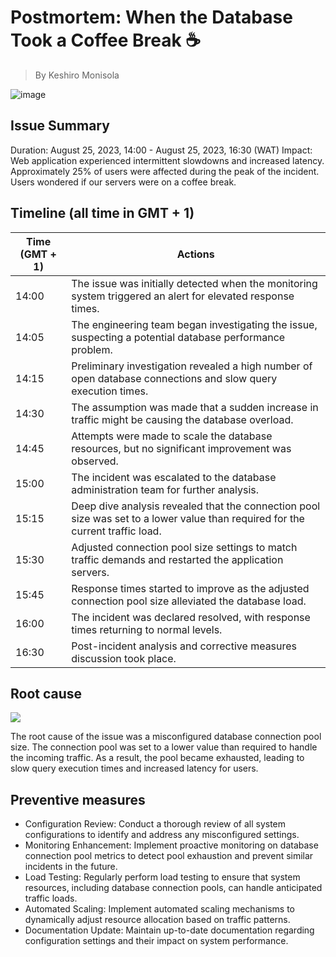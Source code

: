 # Postmortem: When the Database Took a Coffee Break ☕
> By Keshiro Monisola


![image](https://github.com/Monisola17/alx-system_engineering-devops/assets/106781966/52e8571b-f49e-46fc-a2ec-8aae65b0376c)


## Issue Summary

Duration: August 25, 2023, 14:00 - August 25, 2023, 16:30 (WAT)
Impact: Web application experienced intermittent slowdowns and increased latency. Approximately 25% of users were affected during the peak of the incident. Users wondered if our servers were on a coffee break.


## Timeline (all time in GMT + 1)

| Time (GMT + 1) | Actions |
| -------------- | -------- |
| 14:00  | The issue was initially detected when the monitoring system triggered an alert for elevated response times. |
| 14:05 | The engineering team began investigating the issue, suspecting a potential database performance problem. |
| 14:15 | Preliminary investigation revealed a high number of open database connections and slow query execution times. |
| 14:30 | The assumption was made that a sudden increase in traffic might be causing the database overload. |
| 14:45 |  Attempts were made to scale the database resources, but no significant improvement was observed. |
| 15:00 | The incident was escalated to the database administration team for further analysis. |
| 15:15 | Deep dive analysis revealed that the connection pool size was set to a lower value than required for the current traffic load.|
| 15:30 | Adjusted connection pool size settings to match traffic demands and restarted the application servers. |
| 15:45 | Response times started to improve as the adjusted connection pool size alleviated the database load. |
| 16:00 | The incident was declared resolved, with response times returning to normal levels. |
| 16:30 | Post-incident analysis and corrective measures discussion took place. |

## Root cause
![](https://blog.systemsengineering.com/hs-fs/hubfs/blog-files/Root%20Cause.jpg?width=600&name=Root%20Cause.jpg)

The root cause of the issue was a misconfigured database connection pool size. The connection pool was set to a lower value than required to handle the incoming traffic. As a result, the pool became exhausted, leading to slow query execution times and increased latency for users.

## Preventive measures

- Configuration Review: Conduct a thorough review of all system configurations to identify and address any misconfigured settings.
- Monitoring Enhancement: Implement proactive monitoring on database connection pool metrics to detect pool exhaustion and prevent similar incidents in the future.
- Load Testing: Regularly perform load testing to ensure that system resources, including database connection pools, can handle anticipated traffic loads.
- Automated Scaling: Implement automated scaling mechanisms to dynamically adjust resource allocation based on traffic patterns.
- Documentation Update: Maintain up-to-date documentation regarding configuration settings and their impact on system performance.
